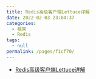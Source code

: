 ```yaml
---
title: Redis高级客户端Lettuce详解
date: 2022-02-03 23:04:37
categories: 
  - 框架
  - Redis
tags: 
  - null
permalink: /pages/f1cf70/
---
```

- [Redis高级客户端Lettuce详解](https://www.cnblogs.com/throwable/p/11601538.html)

